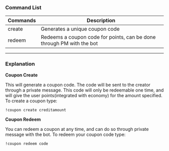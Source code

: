 ### Command List

| Commands 	| Description                                                           	|
|----------	|-----------------------------------------------------------------------	|
| create   	| Generates a unique coupon code                                        	|
| redeem   	| Redeems a coupon code for points, can be done through PM with the bot 	|

---

### Explanation

**Coupon Create**

This will generate a coupon code. The code will be sent to the creator through a private message. This code will only be redeemable one time, and will give the user points(integrated with economy) for the amount specified. To create a coupon type:

`!coupon create creditamount`

**Coupon Redeem**

You can redeem a coupon at any time, and can do so through private message with the bot. To redeem your coupon code type:

`!coupon redeem code`


